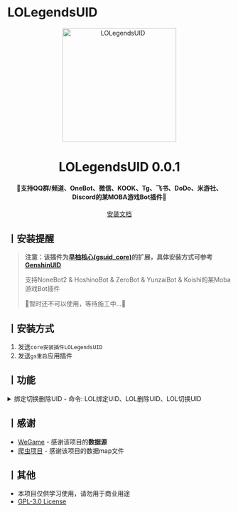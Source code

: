 # LOLegendsUID

<p align="center">
  <a href="https://github.com/KimigaiiWuyi/LOLegendsUID"><img src="https://s11.ax1x.com/2024/01/16/pFFC129.png" width="256" height="256" alt="LOLegendsUID"></a>
</p>
<h1 align = "center">LOLegendsUID 0.0.1</h1>
<h4 align = "center">🚧支持QQ群/频道、OneBot、微信、KOOK、Tg、飞书、DoDo、米游社、Discord的某MOBA游戏Bot插件🚧</h4>
<div align = "center">
        <a href="http://docs.gsuid.gbots.work/#/" target="_blank">安装文档</a>
</div>

## 丨安装提醒

> **注意：该插件为[早柚核心(gsuid_core)](https://github.com/Genshin-bots/gsuid_core)的扩展，具体安装方式可参考[GenshinUID](https://github.com/KimigaiiWuyi/GenshinUID)**
>
> 支持NoneBot2 & HoshinoBot & ZeroBot & YunzaiBot & Koishi的某Moba游戏Bot插件
>
> 🚧暂时还不可以使用，等待施工中...🚧

## 丨安装方式
1. 发送`core安装插件LOLegendsUID`
2. 发送`gs重启`应用插件

## 丨功能

<details><summary>绑定切换删除UID - 命令: LOL绑定UID、LOL删除UID、LOL切换UID</summary><p>
还没有图
</p></details>

## 丨感谢

- [WeGame](https://www.wegame.com.cn/home/) - 感谢该项目的**数据源**
- [爬虫项目](https://github.com/challeger/spiders) - 感谢该项目的数据map文件

## 丨其他

+ 本项目仅供学习使用，请勿用于商业用途
+ [GPL-3.0 License](https://github.com/KimigaiiWuyi/GenshinUID/blob/master/LICENSE)
